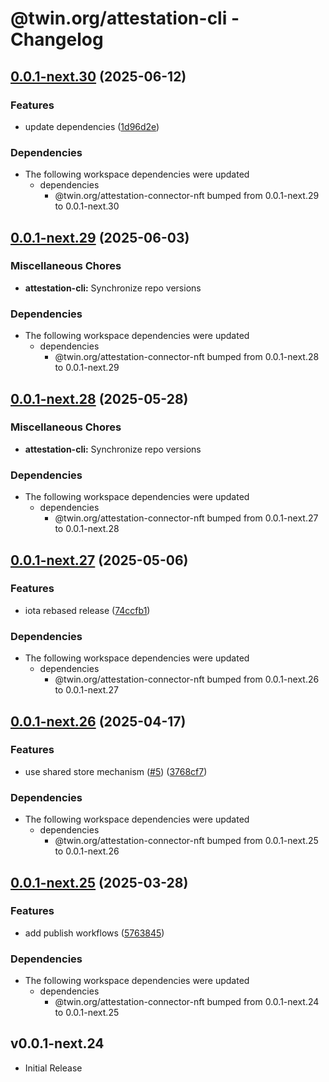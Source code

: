 # @twin.org/attestation-cli - Changelog

## [0.0.1-next.30](https://github.com/twinfoundation/attestation/compare/attestation-cli-v0.0.1-next.29...attestation-cli-v0.0.1-next.30) (2025-06-12)


### Features

* update dependencies ([1d96d2e](https://github.com/twinfoundation/attestation/commit/1d96d2ee6e81a30396980f6f5e16e9658710d32d))


### Dependencies

* The following workspace dependencies were updated
  * dependencies
    * @twin.org/attestation-connector-nft bumped from 0.0.1-next.29 to 0.0.1-next.30

## [0.0.1-next.29](https://github.com/twinfoundation/attestation/compare/attestation-cli-v0.0.1-next.28...attestation-cli-v0.0.1-next.29) (2025-06-03)


### Miscellaneous Chores

* **attestation-cli:** Synchronize repo versions


### Dependencies

* The following workspace dependencies were updated
  * dependencies
    * @twin.org/attestation-connector-nft bumped from 0.0.1-next.28 to 0.0.1-next.29

## [0.0.1-next.28](https://github.com/twinfoundation/attestation/compare/attestation-cli-v0.0.1-next.27...attestation-cli-v0.0.1-next.28) (2025-05-28)


### Miscellaneous Chores

* **attestation-cli:** Synchronize repo versions


### Dependencies

* The following workspace dependencies were updated
  * dependencies
    * @twin.org/attestation-connector-nft bumped from 0.0.1-next.27 to 0.0.1-next.28

## [0.0.1-next.27](https://github.com/twinfoundation/attestation/compare/attestation-cli-v0.0.1-next.26...attestation-cli-v0.0.1-next.27) (2025-05-06)


### Features

* iota rebased release ([74ccfb1](https://github.com/twinfoundation/attestation/commit/74ccfb1eebbdfe0ec8bfd616f44ae87be9556509))


### Dependencies

* The following workspace dependencies were updated
  * dependencies
    * @twin.org/attestation-connector-nft bumped from 0.0.1-next.26 to 0.0.1-next.27

## [0.0.1-next.26](https://github.com/twinfoundation/attestation/compare/attestation-cli-v0.0.1-next.25...attestation-cli-v0.0.1-next.26) (2025-04-17)


### Features

* use shared store mechanism ([#5](https://github.com/twinfoundation/attestation/issues/5)) ([3768cf7](https://github.com/twinfoundation/attestation/commit/3768cf7214d30a5429b7b08190539b517d7fafa0))


### Dependencies

* The following workspace dependencies were updated
  * dependencies
    * @twin.org/attestation-connector-nft bumped from 0.0.1-next.25 to 0.0.1-next.26

## [0.0.1-next.25](https://github.com/twinfoundation/attestation/compare/attestation-cli-v0.0.1-next.24...attestation-cli-v0.0.1-next.25) (2025-03-28)


### Features

* add publish workflows ([5763845](https://github.com/twinfoundation/attestation/commit/5763845b7626c5004308fffb00d14ef4153601b4))


### Dependencies

* The following workspace dependencies were updated
  * dependencies
    * @twin.org/attestation-connector-nft bumped from 0.0.1-next.24 to 0.0.1-next.25

## v0.0.1-next.24

- Initial Release

